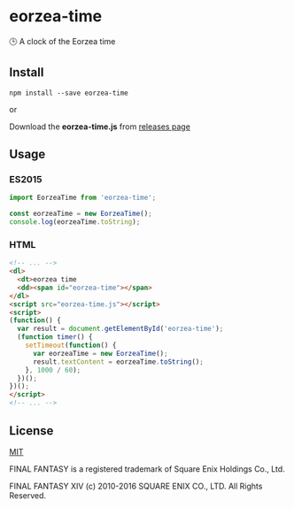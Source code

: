 # eorzea-time

:clock3: A clock of the Eorzea time

## Install

```shell
npm install --save eorzea-time
```

or

Download the **eorzea-time.js** from [releases page](https://github.com/flowercartelet/eorzea-time/releases)

## Usage

### ES2015

```javascript
import EorzeaTime from 'eorzea-time';

const eorzeaTime = new EorzeaTime();
console.log(eorzeaTime.toString);
```

### HTML

```html
<!-- ... -->
<dl>
  <dt>eorzea time
  <dd><span id="eorzea-time"></span>
</dl>
<script src="eorzea-time.js"></script>
<script>
(function() {
  var result = document.getElementById('eorzea-time');
  (function timer() {
    setTimeout(function() {
      var eorzeaTime = new EorzeaTime();
      result.textContent = eorzeaTime.toString();
    }, 1000 / 60);
  })();
})();
</script>
<!-- ... -->
```

## License

[MIT](LICENSE)

FINAL FANTASY is a registered trademark of Square Enix Holdings Co., Ltd.

FINAL FANTASY XIV (c) 2010-2016 SQUARE ENIX CO., LTD. All Rights Reserved.
